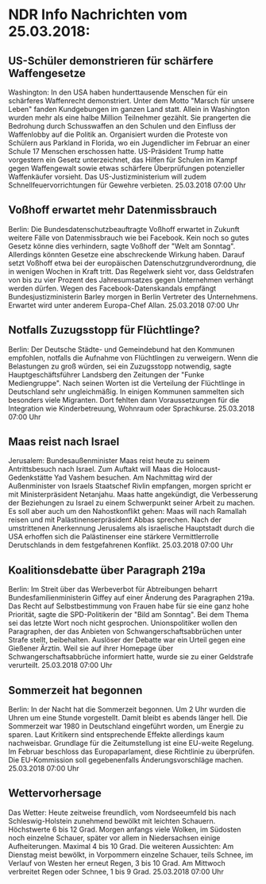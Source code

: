 # NDR Info Nachrichten vom 25.03.2018:


## US-Schüler demonstrieren für schärfere Waffengesetze
Washington: In den USA haben hunderttausende Menschen für ein schärferes Waffenrecht demonstriert. Unter dem Motto "Marsch für unsere Leben" fanden Kundgebungen im ganzen Land statt. Allein in Washington wurden mehr als eine halbe Million Teilnehmer gezählt. Sie prangerten die Bedrohung durch Schusswaffen an den Schulen und den Einfluss der Waffenlobby auf die Politik an. Organisiert wurden die Proteste von Schülern aus Parkland in Florida, wo ein Jugendlicher im Februar an einer Schule 17 Menschen erschossen hatte. US-Präsident Trump hatte vorgestern ein Gesetz unterzeichnet, das Hilfen für Schulen im Kampf gegen Waffengewalt sowie etwas schärfere Überprüfungen potenzieller Waffenkäufer vorsieht. Das US-Justizministerium will zudem Schnellfeuervorrichtungen für Gewehre verbieten. 25.03.2018 07:00 Uhr 

## Voßhoff erwartet mehr Datenmissbrauch
Berlin: Die Bundesdatenschutzbeauftragte Voßhoff erwartet in Zukunft weitere Fälle von Datenmissbrauch wie bei Facebook. Kein noch so gutes Gesetz könne dies verhindern, sagte Voßhoff der "Welt am Sonntag". Allerdings könnten Gesetze eine abschreckende Wirkung haben. Darauf setzt Voßhoff etwa bei der europäischen Datenschutzgrundverordnung, die in wenigen Wochen in Kraft tritt. Das Regelwerk sieht vor, dass Geldstrafen von bis zu vier Prozent des Jahresumsatzes gegen Unternehmen verhängt werden dürfen. Wegen des Facebook-Datenskandals empfängt Bundesjustizministerin Barley morgen in Berlin Vertreter des Unternehmens. Erwartet wird unter anderem Europa-Chef Allan. 25.03.2018 07:00 Uhr 

## Notfalls Zuzugsstopp für Flüchtlinge?
Berlin: Der Deutsche Städte- und Gemeindebund hat den Kommunen empfohlen, notfalls die Aufnahme von Flüchtlingen zu verweigern. Wenn die Belastungen zu groß würden, sei ein Zuzugsstopp notwendig, sagte Hauptgeschäftsführer Landsberg den Zeitungen der "Funke Mediengruppe". Nach seinen Worten ist die Verteilung der Flüchtlinge in Deutschland sehr ungleichmäßig. In einigen Kommunen sammelten sich besonders viele Migranten. Dort fehlten dann Voraussetzungen für die Integration wie Kinderbetreuung, Wohnraum oder Sprachkurse. 25.03.2018 07:00 Uhr 

## Maas reist nach Israel
Jerusalem:         Bundesaußenminister Maas reist heute zu seinem Antrittsbesuch nach Israel. Zum Auftakt will Maas die Holocaust-Gedenkstätte Yad Vashem besuchen. Am Nachmittag wird der Außenminister von Israels Staatschef Rivlin empfangen, morgen spricht er mit Ministerpräsident Netanjahu. Maas hatte angekündigt, die Verbesserung der Beziehungen zu Israel zu einem Schwerpunkt seiner Arbeit zu machen. Es soll aber auch um den Nahostkonflikt gehen: Maas will nach Ramallah reisen und mit Palästinenserpräsident Abbas sprechen. Nach der umstrittenen Anerkennung Jerusalems als israelische Hauptstadt durch die USA erhoffen sich die Palästinenser eine stärkere Vermittlerrolle Derutschlands in dem festgefahrenen Konflikt. 25.03.2018 07:00 Uhr 

## Koalitionsdebatte über Paragraph 219a
Berlin: Im Streit über das Werbeverbot für Abtreibungen beharrt Bundesfamilienministerin Giffey auf einer Änderung des Paragraphen 219a. Das Recht auf Selbstbestimmung von Frauen habe für sie eine ganz hohe Priorität, sagte die SPD-Politikerin der "Bild am Sonntag". Bei dem Thema sei das letzte Wort noch nicht gesprochen. Unionspolitiker wollen den Paragraphen, der das Anbieten von Schwangerschaftsabbrüchen unter Strafe stellt, beibehalten. Auslöser der Debatte war ein Urteil gegen eine Gießener Ärztin. Weil sie auf ihrer Homepage über Schwangerschaftsabbrüche informiert hatte, wurde sie zu einer Geldstrafe verurteilt. 25.03.2018 07:00 Uhr 

## Sommerzeit hat begonnen
Berlin: In der Nacht hat die Sommerzeit begonnen. Um 2 Uhr wurden die Uhren um eine Stunde vorgestellt. Damit bleibt es abends länger hell. Die Sommerzeit war 1980 in Deutschland eingeführt worden, um Energie zu sparen. Laut Kritikern sind entsprechende Effekte allerdings kaum nachweisbar. Grundlage für die Zeitumstellung ist eine EU-weite Regelung. Im Februar beschloss das Europaparlament, diese Richtlinie zu überprüfen. Die EU-Kommission soll gegebenenfalls Änderungsvorschläge machen. 25.03.2018 07:00 Uhr 

## Wettervorhersage
Das Wetter: Heute zeitweise freundlich, vom Nordseeumfeld bis nach Schleswig-Holstein zunehmend bewölkt mit leichten Schauern. Höchstwerte 6 bis 12 Grad. Morgen anfangs viele Wolken, im Südosten noch einzelne Schauer, später vor allem in Niedersachsen einige Aufheiterungen. Maximal 4 bis 10 Grad. Die weiteren Aussichten: Am Dienstag meist bewölkt, in Vorpommern einzelne Schauer, teils Schnee, im Verlauf von Westen her erneut Regen, 3 bis 10 Grad. Am Mittwoch verbreitet Regen oder Schnee, 1 bis 9 Grad. 25.03.2018 07:00 Uhr 
